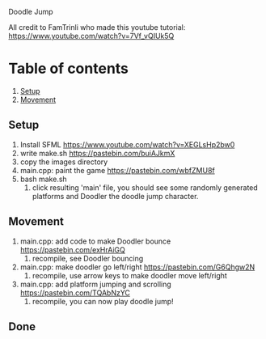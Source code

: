 Doodle Jump

All credit to FamTrinli who made this youtube tutorial: https://www.youtube.com/watch?v=7Vf_vQIUk5Q

# Table of contents
1. [Setup](#setup)
1. [Movement](#move)

## Setup <a name="setup"></a>

1. Install SFML https://www.youtube.com/watch?v=XEGLsHp2bw0
1. write make.sh https://pastebin.com/buiAJkmX
1. copy the images directory
1. main.cpp: paint the game https://pastebin.com/wbfZMU8f
1. bash make.sh
    1. click resulting 'main' file, you should see some randomly generated platforms and Doodler the doodle jump character.

## Movement <a name="move"></a>

1. main.cpp: add code to make Doodler bounce https://pastebin.com/exHrAiGQ
    1. recompile, see Doodler bouncing
1. main.cpp: make doodler go left/right https://pastebin.com/G6Qhgw2N
    1. recompile, use arrow keys to make doodler move left/right
1. main.cpp: add platform jumping and scrolling https://pastebin.com/TQAbNzYC
    1. recompile, you can now play doodle jump!

## Done



